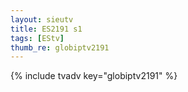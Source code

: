 ```yaml
--- 
layout: sieutv
title: ES2191 s1
tags: [EStv]
thumb_re: globiptv2191
---
```

{% include tvadv key="globiptv2191" %} 
